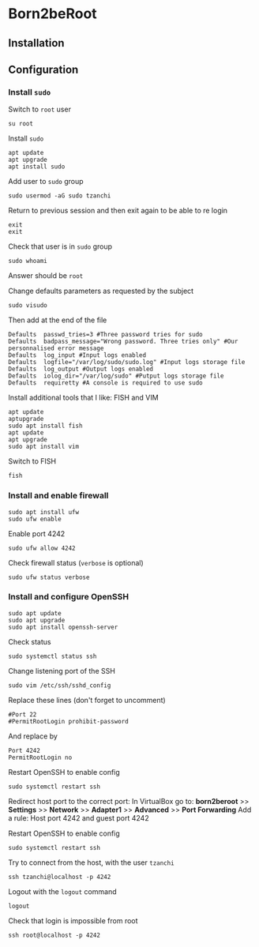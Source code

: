 # Born2beRoot

## Installation

## Configuration

### Install `sudo`

Switch to `root` user
```
su root
```
Install `sudo`
```
apt update
apt upgrade
apt install sudo
```
Add user to `sudo` group
```Requiretty exige une console pour utiliser sudo
sudo usermod -aG sudo tzanchi
```
Return to previous session and then exit again to be able to re login
```
exit
exit
```
Check that user is in `sudo` group
```
sudo whoami
```
Answer should be `root`

Change defaults parameters as requested by the subject
```
sudo visudo
```
Then add at the end of the file
```
Defaults  passwd_tries=3 #Three password tries for sudo
Defaults  badpass_message="Wrong password. Three tries only" #Our personnalised error message
Defaults  log_input #Input logs enabled
Defaults  logfile="/var/log/sudo/sudo.log" #Input logs storage file
Defaults  log_output #Output logs enabled
Defaults  iolog_dir="/var/log/sudo" #Putput logs storage file
Defaults  requiretty #A console is required to use sudo
```

Install additional tools that I like: FISH and VIM
```
apt update
aptupgrade
sudo apt install fish
apt update
apt upgrade
sudo apt install vim
```
Switch to FISH
```
fish
```

### Install and enable firewall
```
sudo apt install ufw
sudo ufw enable
```
Enable port 4242
```
sudo ufw allow 4242
```
Check firewall status (`verbose` is optional)
```
sudo ufw status verbose
```

### Install and configure OpenSSH
```
sudo apt update
sudo apt upgrade
sudo apt install openssh-server
```
Check status 
```
sudo systemctl status ssh
```
Change listening port of the SSH
```
sudo vim /etc/ssh/sshd_config
```
Replace these lines (don't forget to uncomment)
```
#Port 22
#PermitRootLogin prohibit-password
```
And replace by
```
Port 4242
PermitRootLogin no
```
Restart OpenSSH to enable config
```
sudo systemctl restart ssh
```
Redirect host port to the correct port:
In VirtualBox go to:
**born2beroot** >> **Settings** >> **Network** >> **Adapter1** >> **Advanced** >> **Port Forwarding**
Add a rule: Host port 4242 and guest port 4242

Restart OpenSSH to enable config
```
sudo systemctl restart ssh
```

Try to connect from the host, with the user `tzanchi`
```
ssh tzanchi@localhost -p 4242
```
Logout with the `logout` command
```
logout
```
Check that login is impossible from root 
```
ssh root@localhost -p 4242
```
